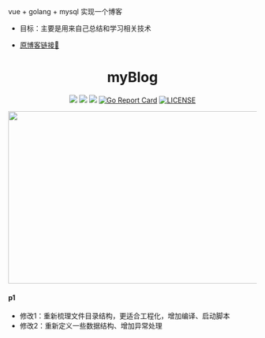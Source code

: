 vue + golang + mysql 实现一个博客

* 目标：主要是用来自己总结和学习相关技术

* [原博客链接🔗](https://github.com/wejectchen/ginblog)

<div align="center">

# myBlog

</div>

<div align="center">

![](https://img.shields.io/github/languages/code-size/chengxiaoer233/myBlog?label=CodeSize)
![](https://img.shields.io/github/stars/chengxiaoer233/myBlog?label=GitHub)
![](https://img.shields.io/github/watchers/chengxiaoer233/myBlog?label=Watch)
[![Go Report Card](https://goreportcard.com/badge/github.com/chengxiaoer233/myBlog)](https://goreportcard.com/report/github.com/chengxiaoer233/myBlog)
[![LICENSE](https://img.shields.io/badge/license-MIT-green)](https://mit-license.org/)

</div>

<div align="center">

<img  src="https://my-source666.obs.cn-south-1.myhuaweicloud.com/myBlog/golang-jixiangwu-image.png" width="600" height="350"/>

</div>

#### p1
- 修改1：重新梳理文件目录结构，更适合工程化，增加编译、启动脚本
- 修改2：重新定义一些数据结构、增加异常处理


